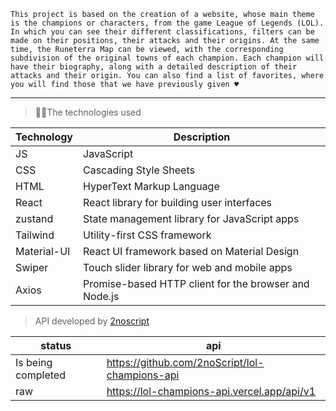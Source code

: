 <!-- > Api ⛷️⛷️⛷️😄

- <a href='https://github.com/2noScript/lol-champions-api'>👨‍💻lol-champions-api</a> -->

`This project is based on the creation of a website, whose main theme is the champions or characters, from the game League of Legends (LOL). In which you can see their different classifications, filters can be made on their positions, their attacks and their origins. At the same time, the Runeterra Map can be viewed, with the corresponding subdivision of the original towns of each champion. Each champion will have their biography, along with a detailed description of their attacks and their origin. You can also find a list of favorites, where you will find those that we have previously given ♥`

---

> 👨‍💻The technologies used

| Technology  | Description                                           |
| ----------- | ----------------------------------------------------- |
| JS          | JavaScript                                            |
| CSS         | Cascading Style Sheets                                |
| HTML        | HyperText Markup Language                             |
| React       | React library for building user interfaces            |
| zustand     | State management library for JavaScript apps          |
| Tailwind    | Utility-first CSS framework                           |
| Material-UI | React UI framework based on Material Design           |
| Swiper      | Touch slider library for web and mobile apps          |
| Axios       | Promise-based HTTP client for the browser and Node.js |

> API developed by <a href='https://github.com/2noScript'>2noscript</a>

| status             | api                                                   |
| ------------------ | ----------------------------------------------------- |
| Is being completed | <a>https://github.com/2noScript/lol-champions-api</a> |
| raw                | <a>https://lol-champions-api.vercel.app/api/v1</a>    |
